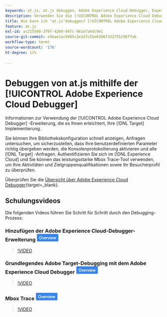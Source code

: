 ```yaml
---
keywords: at.js, at.js debuggen, Adobe Experience Cloud-Debugger, Experience Cloud-Debugger, Mbox-Ablaufverfolgung, Mbox-Hervorhebung, Debugging, Debugging, 9 USD
description: Verwenden Sie die [!UICONTROL Adobe Experience Cloud Debugger] um Ihre Bibliothekskonfiguration anzuzeigen, Anforderungen zu prüfen, Konsolenprotokollierung einzuschalten, deaktivieren Sie [!DNL Target] -Aufrufanforderungen und mehr.
title: Wie kann ich "at.js"debuggen? [!UICONTROL Adobe Experience Cloud Debugger]?
feature: at.js
exl-id: ac215560-3f6f-4269-947c-961e7a43c9e1
source-git-commit: e5bae1ac9485c3e1d7c55e6386f332755196ffab
workflow-type: tm+mt
source-wordcount: '176'
ht-degree: 11%

---
```


# Debuggen von at.js mithilfe der [!UICONTROL Adobe Experience Cloud Debugger]

Informationen zur Verwendung der [!UICONTROL Adobe Experience Cloud Debugger] -Erweiterung, die es Ihnen erleichtert, Ihre [!DNL Target] Implementierung.

Sie können Ihre Bibliothekskonfiguration schnell anzeigen, Anfragen untersuchen, um sicherzustellen, dass Ihre benutzerdefinierten Parameter richtig übergeben werden, die Konsolenprotokollierung aktivieren und alle [!DNL Target] -Anfragen. Authentifizieren Sie sich im [!DNL Experience Cloud] und Sie können das leistungsstarke Mbox Trace-Tool verwenden, um Ihre Aktivitäten und Zielgruppenqualifikationen sowie Ihr Besucherprofil zu überprüfen.

Überprüfen Sie die [Übersicht über Adobe Experience Cloud Debugger](https://experienceleague.adobe.com/docs/experience-platform/debugger/home.html){target=_blank}.

## Schulungsvideos

Die folgenden Videos führen Sie Schritt für Schritt durch den Debugging-Prozess:

### Hinzufügen der Adobe Experience Cloud-Debugger-Erweiterung  ![Übersichts-Badge](../../assets/overview.png)

>[!VIDEO](https://video.tv.adobe.com/v/23114/?quality=12)

### Grundlegendes Adobe Target-Debugging mit dem Adobe Experience Cloud Debugger ![Übersichtszeichen](../../assets/overview.png)

>[!VIDEO](https://video.tv.adobe.com/v/23115/?quality=12)

### Mbox Trace ![Übersichtszeichen](../../assets/overview.png)

>[!VIDEO](https://video.tv.adobe.com/v/23113/?quality=12)
